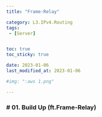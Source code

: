 ```yaml
---
title: "Frame-Relay"

category: L3.IPv4.Routing
tags:
 - [Server]


toc: true
toc_sticky: true

date: 2023-01-06
last_modified_at: 2023-01-06

#img: ":aws 1.png"

---
```


<!-- outline-start -->


### # 01. Build Up (ft.Frame-Relay)
<br/>
